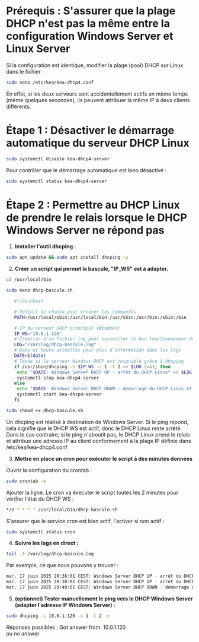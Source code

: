 # **Prérequis : S'assurer que la plage DHCP n'est pas la même entre la configuration Windows Server et Linux Server**
Si la configuration est identique, modifier la plage (pool) DHCP sur Linux dans le fichier :

```bash
sudo nano /etc/kea/kea-dhcp4.conf
```
En effet, si les deux serveurs sont accidentellement actifs en même temps (même quelques secondes), ils peuvent attribuer la même IP à deux clients différents.

# **Étape 1 : Désactiver le démarrage automatique du serveur DHCP Linux**
```bash
sudo systemctl disable kea-dhcp4-server
```
Pour contrôler que le démarrage automatique est bien désactivé :
```bash
sudo systemctl status kea-dhcp4-server
```
# **Étape 2 : Permettre au DHCP Linux de prendre le relais lorsque le DHCP Windows Server ne répond pas**

1. **Installer l'outil dhcping :**
```bash
sudo apt update && sudo apt install dhcping -y
```

2. **Créer un script qui permet la bascule, "IP_WS" est à adapter.**
```bash
cd /usr/local/bin
```

```bash
sudo nano dhcp-bascule.sh
```
   
```bash
   #!/bin/bash

   # Définit le chemin pour trouver les commandes
   PATH=/usr/local/sbin:/usr/local/bin:/usr/sbin:/usr/bin:/sbin:/bin

   # IP du serveur DHCP principal (Windows)
   IP_WS="10.0.1.120"
   # Création d'un fichier log pour surveiller le bon fonctionnement de la bascule
   LOG="/var/log/dhcp-bascule.log"
   # Date et heure actuelles pour plus d'information dans les logs
   DATE=$(date)
   # Teste si le serveur Windows DHCP est joignable grâce à dhcping
   if /usr/sbin/dhcping -s $IP_WS -c 1 -t 2 >> $LOG 2>&1; then
    echo "$DATE: Windows Server DHCP UP - arrêt du DHCP Linux" >> $LOG
    systemctl stop kea-dhcp4-server
   else
    echo "$DATE: Windows Server DHCP DOWN - démarrage du DHCP Linux et attribution de nouvelles adresses IP" >> $LOG
    systemctl start kea-dhcp4-server
   fi
```
```bash
sudo chmod +x dhcp-bascule.sh
```
Un dhcping est réalisé à destination de Windows Server. Si le ping répond, cela signifie que le DHCP WS est actif, donc le DHCP Linux reste arrêté.  
Dans le cas contraire, si le ping n'aboutit pas, le DHCP Linux prend le relais et attribue une adresse IP au client conformement à la plage IP définie dans /etc/kea/kea-dhcp4.conf

3. **Mettre en place un cron pour exécuter le script à des minutes données**
  
Ouvrir la configuration du crontab :
```bash
sudo crontab -e
```
  
Ajouter la ligne. Le cron va éxecuter le script toutes les 2 minutes pour vérifier l'état du DHCP WS :
```bash
*/2 * * * * /usr/local/bin/dhcp-bascule.sh
```
  
S'assurer que le service cron est bien actif, l'activer si non actif :
```bash
sudo systemctl status cron
```
  
4. **Suivre les logs en direct :**
```bash
tail -f /var/log/dhcp-bascule.log
```
Par exemple, ce que nous pouvons y trouver :
```bash
mar. 17 juin 2025 20:36:01 CEST: Windows Server DHCP UP - arrêt du DHCP Linux
mar. 17 juin 2025 20:38:01 CEST: Windows Server DHCP UP - arrêt du DHCP Linux
mar. 17 juin 2025 20:40:01 CEST: Windows Server DHCP DOWN - démarrage du DHCP Linux et attribution de nouvelles adresses IP
```

5. **(optionnel) Tester manuellement le ping vers le DHCP Windows Server (adapter l'adresse IP Windows Server)** :
```bash
sudo dhcping -s 10.0.1.120 -c 1 -t 2 -v
```
Réponses possibles :
Got answer from: 10.0.1.120  
ou
no answer
